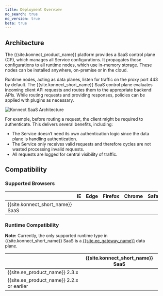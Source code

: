 ```yaml
---
title: Deployment Overview
no_search: true
no_version: true
beta: true
---
```

## Architecture

The {{site.konnect_product_name}} platform provides a SaaS control plane (CP),
which manages all Service configurations. It propagates those configurations to
all runtime nodes, which use in-memory storage. These nodes can be installed
anywhere, on-premise or in the cloud.

Runtime nodes, acting as data planes, listen for traffic on the proxy port 443
by default. The {{site.konnect_short_name}} SaaS control plane evaluates
incoming client API requests and routes them to the appropriate backend APIs.
While routing requests and providing responses, policies can be applied with
plugins as necessary.

![Konnect SaaS Architecture](/assets/images/docs/konnect/Konnect-architecture-wide.png)

For example, before routing a request, the client might be required to
authenticate. This delivers several benefits, including:

* The Service doesn’t need its own authentication logic since the data plane is
handling authentication.
* The Service only receives valid requests and therefore cycles are not wasted
processing invalid requests.
* All requests are logged for central visibility of traffic.

## Compatibility

### Supported Browsers

|                                  | IE | Edge | Firefox | Chrome | Safari |
|----------------------------------|:--:|:----:|:-------:|:------:|:------:|
| {{site.konnect_short_name}} SaaS |  <i class="fa fa-times"></i> | <i class="fa fa-check"></i> |  <i class="fa fa-check"></i> |  <i class="fa fa-check"></i> | <i class="fa fa-check"></i> |

### Runtime Compatibility

<div class="alert alert-ee blue">
<b>Note:</b> Currently, the only supported runtime type in
{{site.konnect_short_name}} SaaS is a
<a href="/enterprise/latest/introduction">{{site.ee_gateway_name}}</a>
data plane.
</div>

|                                   | {{site.konnect_short_name}} SaaS |
|-----------------------------------|:--------------------------------:|
| {{site.ee_product_name}} 2.3.x    | <i class="fa fa-check"></i>      |
| {{site.ee_product_name}} 2.2.x or earlier | <i class="fa fa-times"></i>      |

